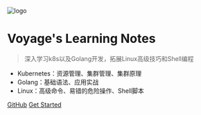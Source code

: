 ![logo](https://docsify.js.org/_media/icon.svg)

# Voyage's Learning Notes

> 深入学习k8s以及Golang开发，拓展Linux高级技巧和Shell编程

* Kubernetes：资源管理、集群管理、集群原理
* Golang：基础语法、应用实战
* Linux：高级命令、易错的危险操作、Shell脚本

[GitHub]()
[Get Started](#introduce)